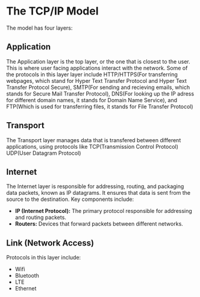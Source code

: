 # The TCP/IP Model

The model has four layers:

## Application

The Application layer is the top layer, or the one that is closest to the user. This is where user facing applications interact with the network. Some of the protocols in this layer layer include HTTP/HTTPS(For transferring webpages, which stand for Hyper Text Transfer Protocol and Hyper Text Transfer Protocol Secure), SMTP(For sending and recieving emails, which stands for Secure Mail Transfer Protocol), DNS(For looking up the IP adress for different domain names, it stands for Domain Name Service), and FTP(Which is used for transferring files, it stands for File Transfer Protocol)


## Transport

The Transport layer manages data that is transfered between different applications, using protocols like TCP(Transmission Control Protocol) UDP(User Datagram Protocol)

## Internet

The Internet layer is responsible for addressing, routing, and packaging data packets, known as IP datagrams. It ensures that data is sent from the source to the destination. Key components include:

- **IP (Internet Protocol):** The primary protocol responsible for addressing and routing packets.
- **Routers:** Devices that forward packets between different networks.

## Link (Network Access)

Protocols in this layer include:

- Wifi
- Bluetooth
- LTE
- Ethernet
